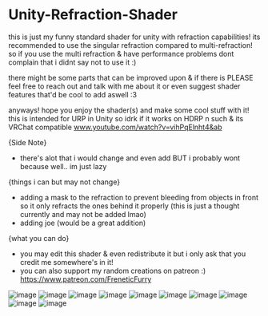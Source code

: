# Unity-Refraction-Shader

this is just my funny standard shader for unity with refraction capabilities!
its recommended to use the singular refraction compared to multi-refraction! so if you use the multi refraction & have performance problems dont complain that i didnt say not to use it :)

there might be some parts that can be improved upon & if there is PLEASE feel free to reach out and talk with me about it or even suggest shader features that'd be cool to add aswell :3

anyways! hope you enjoy the shader(s) and make some cool stuff with it! this is intended for URP in Unity so idrk if it works on HDRP n such & its VRChat compatible
www.youtube.com/watch?v=vihPqElnht4&ab


{Side Note}
- there's alot that i would change and even add BUT i probably wont because well.. im just lazy

{things i can but may not change}
- adding a mask to the refraction to prevent bleeding from objects in front so it only refracts the ones behind it properly (this is just a thought currently and may not be added lmao)
- adding joe (would be a great addition)

{what you can do}
- you may edit this shader & even redistribute it but i only ask that you credit me somewhere's in it!
- you can also support my random creations on patreon :) https://www.patreon.com/FreneticFurry

![image](https://github.com/FreneticFurry/Unity-Refraction-Shader/assets/158255865/5788cced-834e-4ebe-b999-77f11de1768a)
![image](https://github.com/FreneticFurry/Unity-Refraction-Shader/assets/158255865/61c1d9ed-8812-4b37-bf94-1e6b2bc1a7d2)
![image](https://github.com/FreneticFurry/Unity-Refraction-Shader/assets/158255865/553c0e71-8b3f-4688-aeb6-bd3a904c8846)
![image](https://github.com/FreneticFurry/Unity-Refraction-Shader/assets/158255865/8074bc47-52e7-4429-b991-f2370f3b42b4)
![image](https://github.com/FreneticFurry/Unity-Refraction-Shader/assets/158255865/c23b234b-13c3-4d4a-bc49-89787b0104ca)
![image](https://github.com/FreneticFurry/Unity-Refraction-Shader/assets/158255865/bfe96546-ffb3-477a-9bb7-3ffdb144bc48)
![image](https://github.com/FreneticFurry/Unity-Refraction-Shader/assets/158255865/58f534b8-7b6e-475d-bb5a-32e1e40ea9e1)
![image](https://github.com/FreneticFurry/Unity-Refraction-Shader/assets/158255865/8b9ed5de-0fef-47aa-8e7e-9df38bd6140c)
![image](https://github.com/FreneticFurry/Unity-Refraction-Shader/assets/158255865/86e6d371-0d9b-43d7-b135-c33327b80133)
![image](https://github.com/FreneticFurry/Unity-Refraction-Shader/assets/158255865/83791f62-f2c2-473e-86c1-d41f48c9d016)
